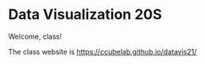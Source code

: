 # Data Visualization 20S
Welcome, class!

The class website is https://ccubelab.github.io/datavis21/
